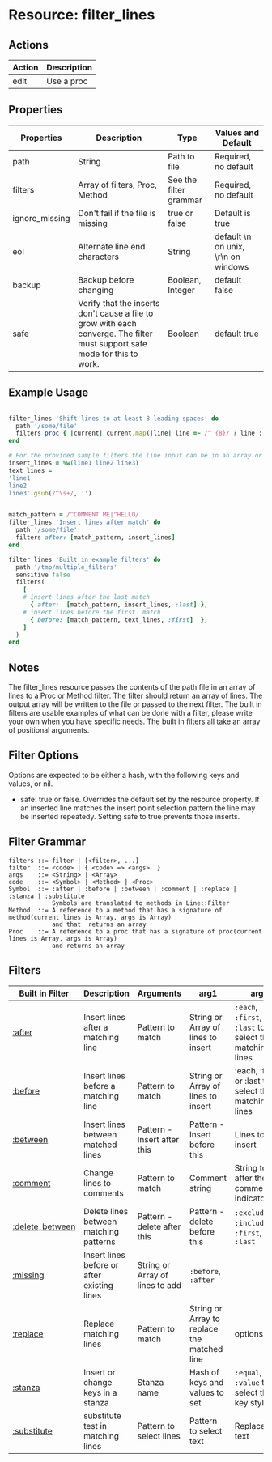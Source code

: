 # Resource: filter_lines

## Actions

| Action | Description |
| ------ | ----------- |
| edit   | Use a proc  |

## Properties

| Properties     | Description                       | Type                   | Values and Default                  |
| -------------- | --------------------------------- | ---------------------- | ----------------------------------- |
| path           | String                            | Path to file           | Required, no default                |
| filters        | Array of filters, Proc, Method    | See the filter grammar | Required, no default                |
| ignore_missing | Don't fail if the file is missing | true or false          | Default is true                     |
| eol            | Alternate line end characters     | String                 | default \n on unix, \r\n on windows |
| backup         | Backup before changing            | Boolean, Integer       | default false                       |
| safe           | Verify that the inserts don't cause a file to grow with each converge. The filter must support safe mode for this to work. |  Boolean                | default true

## Example Usage

```ruby

filter_lines 'Shift lines to at least 8 leading spaces' do
  path '/some/file'
  filters proc { |current| current.map(|line| line =~ /^ {8}/ ? line : "       #{line}") }
end
```

```ruby
# For the provided sample filters the line input can be in an array or string with line delimeters
insert_lines = %w(line1 line2 line3)
text_lines = 
'line1
line2
line3'.gsub(/^\s+/, '')


match_pattern = /^COMMENT ME|^HELLO/
filter_lines 'Insert lines after match' do
  path '/some/file'
  filters after: [match_pattern, insert_lines]
end

filter_lines 'Built in example filters' do
  path '/tmp/multiple_filters'
  sensitive false
  filters(
    [
    # insert lines after the last match
      { after:  [match_pattern, insert_lines, :last] },
    # insert lines before the first  match
      { before: [match_pattern, text_lines, :first]  },
    ]
  )
end
```

## Notes

The filter_lines resource passes the contents of the path file in an array of lines to a Proc or Method
filter. The filter should return an array of lines. The output array will be written to the file or passed to the next filter.
The built in filters are usable examples of what can be done with a filter, please write your own when you have specific needs.
The built in filters all take an array of positional arguments.

## Filter Options
Options are expected to be either a hash, with the following keys and values, or nil.

* safe: true or false.  Overrides the default set by the resource property. If an inserted line matches the insert point selection pattern the line may be inserted repeatedy. Setting safe to true prevents those inserts.

## Filter Grammar

```text
filters ::= filter | [<filter>, ...]
filter  ::= <code> | { <code> => <args>  }
args    ::= <String> | <Array>
code    ::= <Symbol> | <Method> | <Proc>
Symbol  ::= :after | :before | :between | :comment | :replace | :stanza | :substitute
            Symbols are translated to methods in Line::Filter
Method  ::= A reference to a method that has a signature of method(current lines is Array, args is Array)
            and that  returns an array
Proc    ::= A reference to a proc that has a signature of proc(current lines is Array, args is Array)
            and returns an array
```

## Filters

| Built in Filter | Description                                 | Arguments        | arg1                               | arg2                                                       | arg3 |
| --------------- | ------------------------------------------- | ---------------- | ---------------------------------- | ---------------------------------------------------------- | ---- |
| [:after](filters/after.md)    | Insert lines after a matching line          | Pattern to match | String or Array of lines to insert | `:each`, `:first`, or `:last` to select the matching lines | options |
| [:before](filters/before.md)       | Insert lines before a matching line         | Pattern to match | String or Array of lines to insert | :each, :first, or :last to select the matching lines       | options |
| [:between](filters/between.md)      | Insert lines between matched lines          | Pattern - Insert after this| Pattern - Insert before this | Lines to insert | options |
| [:comment](filters/comment.md)      | Change lines to comments                    | Pattern to match | Comment string                     |  String to add after the comment indicator   |  |
| [:delete_between](filters/delete_between.md)| Delete lines between matching patterns     | Pattern - delete after this | Pattern - delete before this | `:exclude`, `:include`, `:first`, `:last` | |
| [:missing](filters/missing.md)      | Insert lines before or after existing lines | String or Array of lines to add | `:before`, `:after` | |
| [:replace](filters/replace.md)      | Replace matching lines                      | Pattern to match | String or Array to replace the matched line | options                       | |
| [:stanza](filters/stanza.md)       | Insert or change keys in a stanza           | Stanza name | Hash of keys and values to set   | `:equal`, `:value` to select the key style  |  |
| [:substitute](filters/substitute.md)   | substitute test in matching lines           | Pattern to select lines | Pattern to select text | Replacement text |  options |
